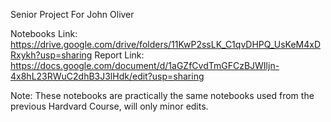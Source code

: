 Senior Project For John Oliver

Notebooks Link: https://drive.google.com/drive/folders/11KwP2ssLK_C1qvDHPQ_UsKeM4xDRxykh?usp=sharing
Report Link: https://docs.google.com/document/d/1aGZfCvdTmGFCzBJWIljn-4x8hL23RWuC2dhB3J3lHdk/edit?usp=sharing

Note: These notebooks are practically the same notebooks used from the previous Hardvard Course, will only minor edits.
